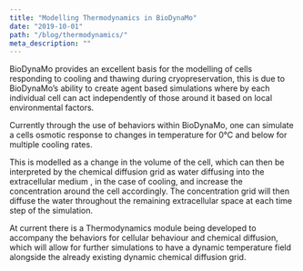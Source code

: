 ```yaml
---
title: "Modelling Thermodynamics in BioDynaMo"
date: "2019-10-01"
path: "/blog/thermodynamics/"
meta_description: ""
---
```


BioDynaMo provides an excellent basis for the modelling of cells responding to cooling and thawing during cryopreservation, this is due to BioDynaMo’s ability to create agent based simulations where by each individual cell can act independently of those around it based on local environmental factors.

Currently through the use of behaviors within BioDynaMo, one can simulate a cells osmotic response to changes in temperature for 0°C and below for multiple cooling rates.

This is modelled as a change in the volume of the cell, which can then be interpreted by the chemical diffusion grid as water diffusing into the extracellular medium , in the case of cooling, and increase the concentration around the cell accordingly. The concentration grid will then diffuse the water throughout the remaining extracellular space at each time step of the simulation.

At current there is a Thermodynamics module being developed to accompany the behaviors for cellular behaviour and chemical diffusion, which will allow for further simulations to have a dynamic temperature field alongside the already existing dynamic chemical diffusion grid.

